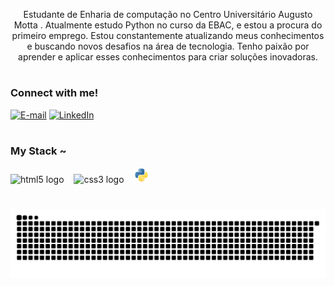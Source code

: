 
<p align="center">Estudante de Enharia de computação no Centro Universitário Augusto Motta . Atualmente estudo Python no curso da EBAC, e estou a procura do primeiro emprego.
Estou constantemente atualizando meus conhecimentos e buscando novos desafios na área de tecnologia. Tenho paixão por aprender e aplicar esses conhecimentos para criar soluções inovadoras.
  
#

<img align="right" alt="" height="190px" src="./src/study.gif">

<h3 align="left">Connect with me!</h3>

[![E-mail](https://img.shields.io/badge/-Email-000?style=for-the-badge&logo=microsoft-outlook&logoColor=FF00F6&color:FFF)](mailto:ygorbenicio1704@gmail.com)
[![LinkedIn](https://img.shields.io/badge/-LinkedIn-000?style=for-the-badge&logo=linkedin&logoColor=FF00F6&color:FFF)]((https://www.linkedin.com/in/ygor-benicio-2a182a2ba/))

#
<h3 align="left">My Stack ~</h3>

<div align="left">
  <img src="https://cdn.jsdelivr.net/gh/devicons/devicon/icons/html5/html5-original.svg" height="25" alt="html5 logo"  />
  <img width="8" />
  <img src="https://cdn.jsdelivr.net/gh/devicons/devicon/icons/css3/css3-original.svg" height="25" alt="css3 logo"  />
  <img width="8" />
  <img  alt="Rafa-Python" height="25" src="https://raw.githubusercontent.com/devicons/devicon/master/icons/python/python-original.svg">
  <img width="8" />
</div>

#

<picture align="center">
  <source media="(prefers-color-scheme: dark)" srcset="https://raw.githubusercontent.com/YgorBenicio/YgorBenicio/output/github-contribution-grid-snake-dark.svg">
  <source media="(prefers-color-scheme: light)" srcset="https://raw.githubusercontent.com/YgorBenicio/YgorBenicio/output/github-contribution-grid-snake-dark.svg">
  <img align="center" alt="github contribution grid snake animation" src="https://raw.githubusercontent.com/YgorBenicio/YgorBenicio/output/github-contribution-grid-snake.svg">
</picture>

